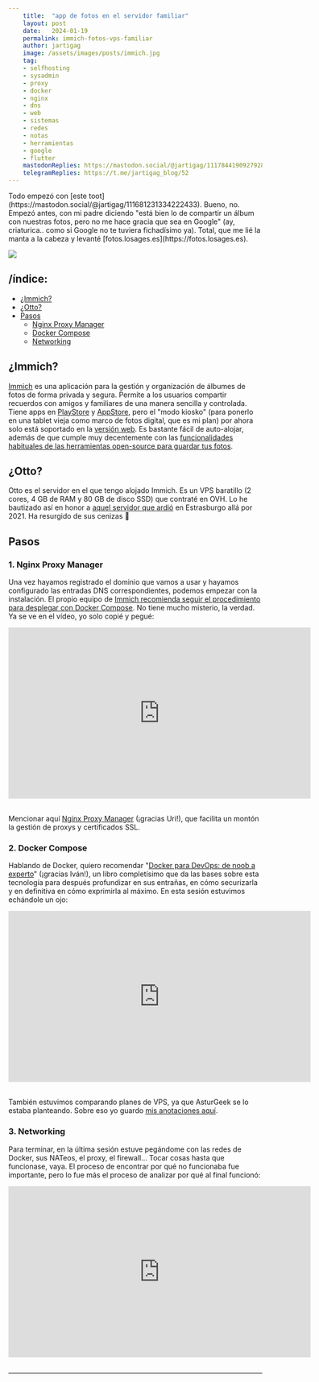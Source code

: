 ```yaml
---
    title:  "app de fotos en el servidor familiar"
    layout: post
    date:   2024-01-19
    permalink: immich-fotos-vps-familiar
    author: jartigag
    image: /assets/images/posts/immich.jpg
    tag:
    - selfhosting
    - sysadmin
    - proxy
    - docker
    - nginx
    - dns
    - web
    - sistemas
    - redes
    - notas
    - herramientas
    - google
    - flutter
    mastodonReplies: https://mastodon.social/@jartigag/111784419092792864
    telegramReplies: https://t.me/jartigag_blog/52
---
```


<script
  type="text/javascript" src="https://code.jquery.com/jquery-3.2.1.min.js"></script>
<link
  rel="stylesheet" media="all" href="{{site.baseurl}}/assets/css/scroll-video.css">
Todo empezó con [este toot](https://mastodon.social/@jartigag/111681231334222433).
Bueno, no.
Empezó antes, con mi padre diciendo "está bien lo de compartir un álbum con nuestras fotos, pero no me hace gracia que sea en Google" (ay, criaturica.. como si Google no te tuviera fichadísimo ya).
Total, que me lié la manta a la cabeza y levanté [fotos.losages.es](https://fotos.losages.es).

![]({{site.baseurl}}/assets/images/posts/immich.png)

## /índice:
  * [¿Immich?](#immich)
  * [¿Otto?](#otto)
  * [Pasos](#pasos)
    * [Nginx Proxy Manager](#1-nginx-proxy-manager)
    * [Docker Compose](#2-docker-compose)
    * [Networking](#3-networking)

## ¿Immich?
[Immich](https://github.com/immich-app/immich) es una aplicación para la gestión y organización de álbumes de fotos de forma privada y segura.
Permite a los usuarios compartir recuerdos con amigos y familiares de una manera sencilla y controlada.
Tiene apps en [PlayStore](https://play.google.com/store/apps/details?id=app.alextran.immich) y [AppStore](https://apps.apple.com/es/app/immich/id1613945652), pero el "modo kiosko" (para ponerlo en una tablet vieja como marco de fotos digital, que es mi plan) por ahora solo está soportado en la [versión web](https://demo.immich.app).
Es bastante fácil de auto-alojar, además de que cumple muy decentemente con las [funcionalidades habituales de las herramientas open-source para guardar tus fotos](https://meichthys.github.io/foss_photo_libraries/).

## ¿Otto?
Otto es el servidor en el que tengo alojado Immich. Es un VPS baratillo (2 cores, 4 GB de RAM y 80 GB de disco SSD) que contraté en OVH.
Lo he bautizado así en honor a [aquel servidor que ardió]({{site.baseurl}}/tenias-backup-no#la-nube-está-en-la-tierra) en Estrasburgo allá por 2021.
Ha resurgido de sus cenizas 💪

## Pasos

### 1. Nginx Proxy Manager

Una vez hayamos registrado el dominio que vamos a usar y hayamos configurado las entradas DNS correspondientes, podemos empezar con la instalación.
El propio equipo de [Immich recomienda seguir el procedimiento para desplegar con Docker Compose](https://immich.app/docs/install/docker-compose).
No tiene mucho misterio, la verdad.
Ya se ve en el vídeo, yo solo copié y pegué:

<div class="static-video-wrap">
  <div class="static-video">
    <div style="text-align:center">
      <iframe src="https://player.twitch.tv/?video=2020708595&parent=jartigag.blog&autoplay=false" frameborder="0" allowfullscreen gesture="media" height="340" width="600"></iframe>
    </div><br/>
  </div>
</div>

Mencionar aquí [Nginx Proxy Manager](https://nginxproxymanager.com/) (¡gracias Uri!), que facilita un montón la gestión de proxys y certificados SSL.

### 2. Docker Compose

Hablando de Docker, quiero recomendar "[Docker para DevOps: de noob a experto](https://dockerparadevops.com)" (¡gracias Iván!),
un libro completísimo que da las bases sobre esta tecnología para después profundizar en sus entrañas, en cómo securizarla y en definitiva en cómo exprimirla al máximo.
En esta sesión estuvimos echándole un ojo:

<div class="static-video-wrap">
  <div class="static-video">
    <div style="text-align:center">
      <iframe src="https://player.twitch.tv/?video=2022370382&parent=jartigag.blog&autoplay=false" frameborder="0" allowfullscreen gesture="media" height="340" width="600"></iframe>
    </div><br/>
  </div>
</div>

También estuvimos comparando planes de VPS, ya que AsturGeek se lo estaba planteando.
Sobre eso yo guardo [mis anotaciones aquí](https://javier.artiga.es/notas/vps/).

### 3. Networking

Para terminar, en la última sesión estuve pegándome con las redes de Docker, sus NATeos, el proxy, el firewall...
Tocar cosas hasta que funcionase, vaya.
El proceso de encontrar por qué no funcionaba fue importante, pero lo fue más el proceso de analizar por qué al final funcionó:

<div class="static-video-wrap">
  <div class="static-video">
    <div style="text-align:center">
      <iframe src="https://player.twitch.tv/?video=2025847969&parent=jartigag.blog&autoplay=false" frameborder="0" allowfullscreen gesture="media" height="340" width="600"></iframe>
    </div><br/>
  </div>
</div>

---
<script
  type="text/javascript" src="{{site.baseurl}}/assets/js/scroll-video.js"></script>
